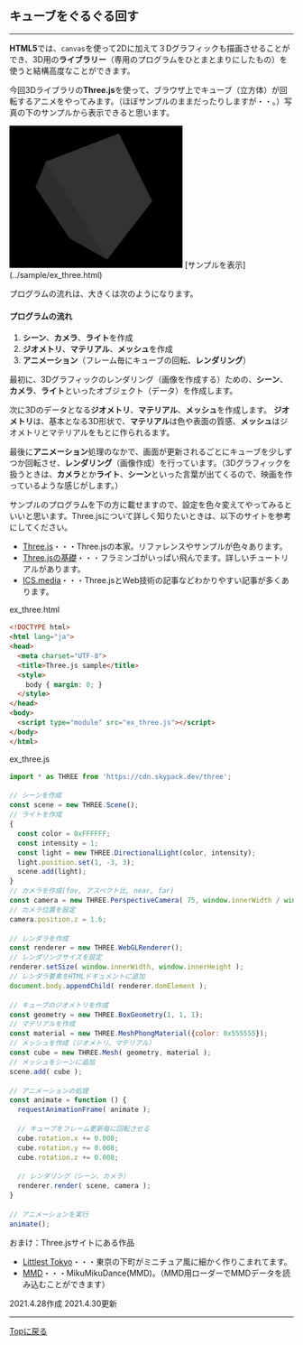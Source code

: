 ## キューブをぐるぐる回す
---


**HTML5**では、`canvas`を使って2Dに加えて３Dグラフィックも描画させることができ、3D用の**ライブラリー**（専用のプログラムをひとまとまりにしたもの）を使うと結構高度なことができます。

今回3Dライブラリの**Three.js**を使って、ブラウザ上でキューブ（立方体）が回転するアニメをやってみます。（ほぼサンプルのままだったりしますが・・。）写真の下のサンプルから表示できると思います。

<img src="../images/cube.png" alt="cube" style="zoom:30%;" />  
[サンプルを表示](../sample/ex_three.html)

プログラムの流れは、大きくは次のようになります。

#### プログラムの流れ  
1. **シーン**、**カメラ**、**ライト**を作成  
2. **ジオメトリ**、**マテリアル**、**メッシュ**を作成  
3. **アニメーション**（フレーム毎にキューブの回転、**レンダリング**）  

最初に、3Dグラフィックのレンダリング（画像を作成する）ための、**シーン**、**カメラ**、**ライト**といったオブジェクト（データ）を作成します。  

次に3Dのデータとなる**ジオメトリ**、**マテリアル**、**メッシュ**を作成します。
**ジオメトリ**は、基本となる3D形状で、**マテリアル**は色や表面の質感、**メッシュ**はジオメトリとマテリアルをもとに作られるます。  

最後に**アニメーション**処理のなかで、画面が更新されるごとにキューブを少しずつか回転させ、**レンダリング**（画像作成）を行っています。（3Dグラフィックを扱うときは、**カメラ**とか**ライト**、**シーン**といった言葉が出てくるので、映画を作っているような感じがします。）  

サンプルのプログラムを下の方に載せますので、設定を色々変えてやってみるといいと思います。Three.jsについて詳しく知りたいときは、以下のサイトを参考にしてください。

- [Three.js](https://threejs.org/docs/index.html#manual/ja/introduction/Creating-a-scene)・・・Three.jsの本家。リファレンスやサンプルが色々あります。
- [Three.jsの基礎](https://threejsfundamentals.org/threejs/lessons/ja/)・・・フラミンゴがいっぱい飛んでます。詳しいチュートリアルがあります。
- [ICS.media](https://ics.media/tutorial-three/)・・・Three.jsとWeb技術の記事などわかりやすい記事が多くあります。

ex_three.html
```html
<!DOCTYPE html>
<html lang="ja">
<head>
  <meta charset="UTF-8">
  <title>Three.js sample</title>
  <style>
    body { margin: 0; }
  </style>
</head>
<body>
  <script type="module" src="ex_three.js"></script> 
</body>
</html>
```
ex_three.js
```javascript
import * as THREE from 'https://cdn.skypack.dev/three';

// シーンを作成
const scene = new THREE.Scene();
// ライトを作成
{
  const color = 0xFFFFFF;
  const intensity = 1;
  const light = new THREE.DirectionalLight(color, intensity);
  light.position.set(1, -3, 3);
  scene.add(light);
}
// カメラを作成(fov, アスペクト比, near, far)
const camera = new THREE.PerspectiveCamera( 75, window.innerWidth / window.innerHeight, 0.1, 1000 );
// カメラ位置を設定
camera.position.z = 1.6;

// レンダラを作成
const renderer = new THREE.WebGLRenderer();
// レンダリングサイズを設定
renderer.setSize( window.innerWidth, window.innerHeight );
// レンダラ要素をHTMLドキュメントに追加
document.body.appendChild( renderer.domElement );

// キューブのジオメトリを作成
const geometry = new THREE.BoxGeometry(1, 1, 1);
// マテリアルを作成
const material = new THREE.MeshPhongMaterial({color: 0x555555});
// メッシュを作成（ジオメトリ、マテリアル）
const cube = new THREE.Mesh( geometry, material );
// メッシュをシーンに追加
scene.add( cube );

// アニメーションの処理
const animate = function () {
  requestAnimationFrame( animate );

  // キューブをフレーム更新毎に回転させる
  cube.rotation.x += 0.008;
  cube.rotation.y += 0.008;
  cube.rotation.z += 0.008;

  // レンダリング（シーン、カメラ）
  renderer.render( scene, camera );
}

// アニメーションを実行
animate();
```
おまけ：Three.jsサイトにある作品
- [Littlest Tokyo](https://threejs.org/examples/#webgl_animation_keyframes)・・・東京の下町がミニチュア風に細かく作りこまれてます。
- [MMD](https://threejs.org/examples/#webgl_loader_mmd_audio)・・・MikuMikuDance(MMD)。（MMD用ローダーでMMDデータを読み込むことができます）  



2021.4.28作成
2021.4.30更新

---

[Topに戻る](../index.html)